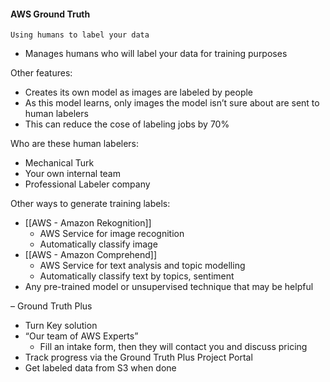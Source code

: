 #### AWS Ground Truth 
`Using humans to label your data` 
- Manages humans who will label your data for training purposes

Other features:
- Creates its own model as images are labeled by people
- As this model learns, only images the model isn’t sure about are sent to human labelers
- This can reduce the cose of labeling jobs by 70%

Who are these human labelers:
- Mechanical Turk
- Your own internal team
- Professional Labeler company

Other ways to generate training labels:
- [[AWS - Amazon Rekognition]]
	- AWS Service for image recognition
	- Automatically classify image
- [[AWS - Amazon Comprehend]]
	- AWS Service for text analysis and topic modelling
	- Automatically classify text by topics, sentiment
- Any pre-trained model or unsupervised technique that may be helpful

– Ground Truth Plus
- Turn Key solution
- “Our team of AWS Experts”
	- Fill an intake form, then they will contact you and discuss pricing
- Track progress via the Ground Truth Plus Project Portal
- Get labeled data from S3 when done 